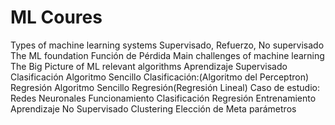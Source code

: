 # ML Coures

Types of machine learning systems
    Supervisado, Refuerzo, No supervisado
The ML foundation
       Función de Pérdida
       Main challenges of machine learning
The Big Picture of ML relevant algorithms
Aprendizaje Supervisado
    Clasificación
        Algoritmo Sencillo Clasificación:(Algoritmo del Perceptron)
    Regresión
        Algoritmo Sencillo Regresión(Regresión Lineal)
    Caso de estudio: Redes Neuronales
        Funcionamiento
        Clasificación
        Regresión
        Entrenamiento
Aprendizaje No Supervisado
    Clustering
Elección de Meta parámetros